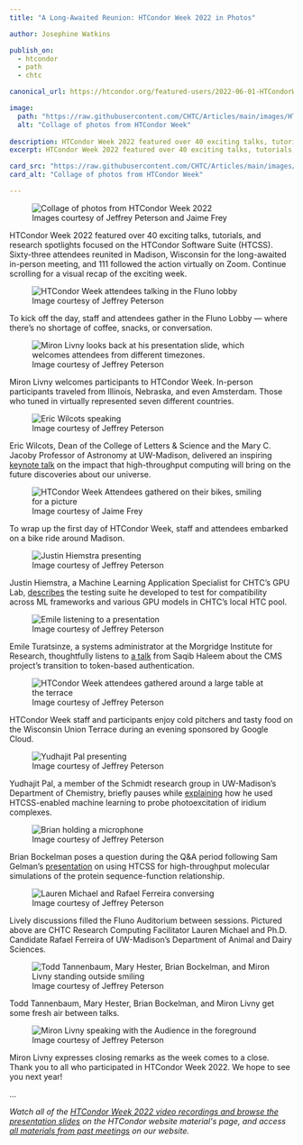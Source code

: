```yaml
---
title: "A Long-Awaited Reunion: HTCondor Week 2022 in Photos"

author: Josephine Watkins

publish_on:
  - htcondor
  - path
  - chtc

canonical_url: https://htcondor.org/featured-users/2022-06-01-HTCondorWeek-Photos.html

image:
  path: "https://raw.githubusercontent.com/CHTC/Articles/main/images/HTCondorWeek2022-Collage.jpg"
  alt: "Collage of photos from HTCondor Week"
  
description: HTCondor Week 2022 featured over 40 exciting talks, tutorials, and research spotlights focused on the HTCondor Software Suite (HTCSS). Sixty-three attendees reunited in Madison, Wisconsin for the long-awaited in-person meeting, and 111 followed the action virtually on Zoom.
excerpt: HTCondor Week 2022 featured over 40 exciting talks, tutorials, and research spotlights focused on the HTCondor Software Suite (HTCSS). Sixty-three attendees reunited in Madison, Wisconsin for the long-awaited in-person meeting, and 111 followed the action virtually on Zoom.

card_src: "https://raw.githubusercontent.com/CHTC/Articles/main/images/HTCondorWeek2022-Collage.jpg"
card_alt: "Collage of photos from HTCondor Week"

---
```


<figure>
  <img src="https://raw.githubusercontent.com/CHTC/Articles/main/images/HTCondorWeek2022-Collage.jpg" alt="Collage of photos from HTCondor Week 2022"/>
  <figcaption class="figure-caption">Images courtesy of Jeffrey Peterson and Jaime Frey<br/></figcaption>
</figure>

HTCondor Week 2022 featured over 40 exciting talks, tutorials, and research spotlights focused on the HTCondor Software Suite (HTCSS). Sixty-three attendees reunited in Madison, Wisconsin for the long-awaited in-person meeting, and 111 followed the action virtually on Zoom. Continue scrolling for a visual recap of the exciting week.

<figure>
  <img src="https://raw.githubusercontent.com/CHTC/Articles/main/images/HTCondorWeek2022-Lobby.jpg" alt="HTCondor Week attendees talking in the Fluno lobby"/>
  <figcaption class="figure-caption">Image courtesy of Jeffrey Peterson<br/></figcaption>
</figure>

To kick off the day, staff and attendees gather in the Fluno Lobby –– where there’s no shortage of coffee, snacks, or conversation.

<figure>
  <img src="https://raw.githubusercontent.com/CHTC/Articles/main/images/HTCondorWeek2022-Welcome.jpg" alt="Miron Livny looks back at his presentation slide, which welcomes attendees from different timezones."/>
  <figcaption class="figure-caption">Image courtesy of Jeffrey Peterson<br/></figcaption>
</figure>

Miron Livny welcomes participants to HTCondor Week. In-person participants traveled from Illinois, Nebraska, and even Amsterdam. Those who tuned in virtually represented seven different countries. 

<figure>
  <img src="https://raw.githubusercontent.com/CHTC/Articles/main/images/HTCondorWeek2022-Wilcots.jpg" alt="Eric Wilcots speaking"/>
  <figcaption class="figure-caption">Image courtesy of Jeffrey Peterson<br/></figcaption>
</figure>

Eric Wilcots, Dean of the College of Letters & Science and the Mary C. Jacoby Professor of Astronomy at UW-Madison, delivered an inspiring [keynote talk](https://youtu.be/XztjD4nnDm8) on the impact that high-throughput computing will bring on the future discoveries about our universe.

<figure>
  <img src="https://raw.githubusercontent.com/CHTC/Articles/main/images/HTCondorWeek2022-Bike.jpg" alt="HTCondor Week Attendees gathered on their bikes, smiling for a picture"/>
  <figcaption class="figure-caption">Image courtesy of Jaime Frey<br/></figcaption>
</figure>

To wrap up the first day of HTCondor Week, staff and attendees embarked on a bike ride around Madison. 

<figure>
  <img src="https://raw.githubusercontent.com/CHTC/Articles/main/images/HTCondorWeek2022-Justin-Presenting.jpg" alt="Justin Hiemstra presenting"/>
  <figcaption class="figure-caption">Image courtesy of Jeffrey Peterson<br/></figcaption>
</figure>

Justin Hiemstra, a Machine Learning Application Specialist for CHTC’s GPU Lab, [describes](https://youtu.be/pb6ooJ4-VJM) the testing suite he developed to test for compatibility across ML frameworks and various GPU models in CHTC’s local HTC pool.

<figure>
  <img src="https://raw.githubusercontent.com/CHTC/Articles/main/images/HTCondorWeek2022-Emile-Listening.jpg" alt="Emile listening to a presentation"/>
  <figcaption class="figure-caption">Image courtesy of Jeffrey Peterson<br/></figcaption>
</figure>

Emile Turatsinze, a systems administrator at the Morgridge Institute for Research, thoughtfully listens to [a talk](https://youtu.be/2yQUiHBbv3w) from Saqib Haleem about the CMS project’s transition to token-based authentication. 

<figure>
  <img src="https://raw.githubusercontent.com/CHTC/Articles/main/images/HTCondorWeek2022-Terrace.jpg" alt="HTCondor Week attendees gathered around a large table at the terrace"/>
  <figcaption class="figure-caption">Image courtesy of Jeffrey Peterson<br/></figcaption>
</figure>

HTCondor Week staff and participants enjoy cold pitchers and tasty food on the Wisconsin Union Terrace during an evening sponsored by Google Cloud.

<figure>
  <img src="https://raw.githubusercontent.com/CHTC/Articles/main/images/HTCondorWeek2022-Yudhajit.jpg" alt="Yudhajit Pal presenting"/>
  <figcaption class="figure-caption">Image courtesy of Jeffrey Peterson<br/></figcaption>
</figure>

Yudhajit Pal, a member of the Schmidt research group in UW-Madison’s Department of Chemistry, briefly pauses while [explaining](https://youtu.be/L0ELgR0WbsQ) how he used HTCSS-enabled machine learning to probe photoexcitation of iridium complexes. 

<figure>
  <img src="https://raw.githubusercontent.com/CHTC/Articles/main/images/HTCondorWeek2022-Brian-Question.jpg" alt="Brian holding a microphone"/>
  <figcaption class="figure-caption">Image courtesy of Jeffrey Peterson<br/></figcaption>
</figure>

Brian Bockelman poses a question during the Q&A period following Sam Gelman’s [presentation](https://youtu.be/AtoLrkaZAKQ) on using HTCSS for high-throughput molecular simulations of the protein sequence-function relationship. 

<figure>
  <img src="https://raw.githubusercontent.com/CHTC/Articles/main/images/HTCondorWeek2022-Conversation.jpg" alt="Lauren Michael and Rafael Ferreira conversing"/>
  <figcaption class="figure-caption">Image courtesy of Jeffrey Peterson<br/></figcaption>
</figure>

Lively discussions filled the Fluno Auditorium between sessions. Pictured above are CHTC Research Computing Facilitator Lauren Michael and Ph.D. Candidate Rafael Ferreira of UW-Madison’s Department of Animal and Dairy Sciences.

<figure>
  <img src="https://raw.githubusercontent.com/CHTC/Articles/main/images/HTCondorWeek2022-Outside.jpg" alt="Todd Tannenbaum, Mary Hester, Brian Bockelman, and Miron Livny standing outside smiling"/>
  <figcaption class="figure-caption">Image courtesy of Jeffrey Peterson<br/></figcaption>
</figure>

Todd Tannenbaum, Mary Hester, Brian Bockelman, and Miron Livny get some fresh air between talks. 

<figure>
  <img src="https://raw.githubusercontent.com/CHTC/Articles/main/images/HTCondorWeek2022-Closing.jpg" alt="Miron Livny speaking with the Audience in the foreground"/>
  <figcaption class="figure-caption">Image courtesy of Jeffrey Peterson<br/></figcaption>
</figure>

Miron Livny expresses closing remarks as the week comes to a close. Thank you to all who participated in HTCondor Week 2022. We hope to see you next year!

...

*Watch all of the [HTCondor Week 2022 video recordings and browse the presentation slides](https://agenda.hep.wisc.edu/event/1733/timetable/?view=standard) on the HTCondor website material's page, and access [all materials from past meetings](https://htcondor.org/past_condor_weeks.html) on our website.*
